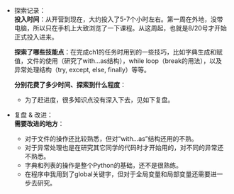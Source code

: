 

* 探索记录：  
    **投入时间**：从开营到现在，大约投入了5-7个小时左右。第一周在外地，没带电脑，所以只在手机上大致浏览了一下课程。从这周起，也就是8/20号才开始正式投入进来。

    **探索了哪些技能点**：在完成ch1的任务时用到的一些技巧，比如字典生成和赋值，文件的使用（研究了with...as结构），while loop（break的用法），以及异常处理结构（try, except, else, finally）等等。  

    **分别花费了多少时间、探索到什么程度**：
    * 为了赶进度，很多知识点没有深入下去，见如下复盘。


* 复盘 & 改进：  
    **需要改进的地方**：
    * 对于文件的操作还比较熟悉，但对“with...as”结构还用的不熟。
    * 对于异常处理也是在研究其它同学的代码时才开始用的，对不同的异常还不熟悉。
    * 字典和列表的操作是整个Python的基础，还不是很熟练。
    * 在程序中我用到了global关键字，但对于全局变量和局部变量还需要进一步去研究。  
